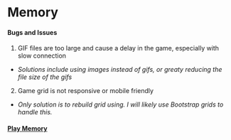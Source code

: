 # Memory

#### Bugs and Issues
1. GIF files are too large and cause a delay in the game, especially with slow connection  
  * *Solutions include using images instead of gifs, or greaty reducing the file size of the gifs*  
2. Game grid is not responsive or mobile friendly 
  * *Only solution is to rebuild grid using. I will likely use Bootstrap grids to handle this.*

#### [Play Memory](https://libellis.github.io/memory-game/)